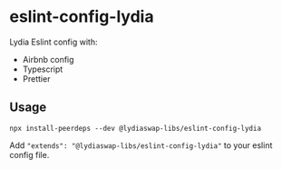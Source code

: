 # eslint-config-lydia

Lydia Eslint config with:

- Airbnb config
- Typescript
- Prettier

## Usage

```
npx install-peerdeps --dev @lydiaswap-libs/eslint-config-lydia
```

Add `"extends": "@lydiaswap-libs/eslint-config-lydia"` to your eslint config file.
